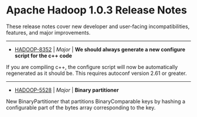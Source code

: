# Apache Hadoop  1.0.3 Release Notes

These release notes cover new developer and user-facing incompatibilities, features, and major improvements.


---

* [HADOOP-8352](https://issues.apache.org/jira/browse/HADOOP-8352) | *Major* | **We should always generate a new configure script for the c++ code**

If you are compiling c++, the configure script will now be automatically regenerated as it should be.
This requires autoconf version 2.61 or greater.


---

* [HADOOP-5528](https://issues.apache.org/jira/browse/HADOOP-5528) | *Major* | **Binary partitioner**

New BinaryPartitioner that partitions BinaryComparable keys by hashing a configurable part of the bytes array corresponding to the key.



